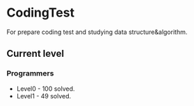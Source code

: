 # CodingTest

For prepare coding test and studying data structure&algorithm.

## Current level

### Programmers

- Level0 - 100 solved.
- Level1 - 49 solved.

